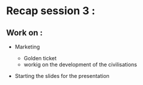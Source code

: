 # Recap session 3 :

## Work on :

- Marketing
    - Golden ticket 
    - workig on the development of the civilisations

- Starting the slides for the presentation